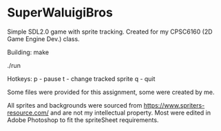 # SuperWaluigiBros
Simple SDL2.0 game with sprite tracking. Created for my CPSC6160 (2D Game Engine Dev.) class.

Building:
make

./run

Hotkeys:
p - pause
t - change tracked sprite
q - quit

Some files were provided for this assignment, some were created by me.

All sprites and backgrounds were sourced from https://www.spriters-resource.com/
and are not my intellectual property. Most were edited in Adobe Photoshop to
fit the spriteSheet requirements.

